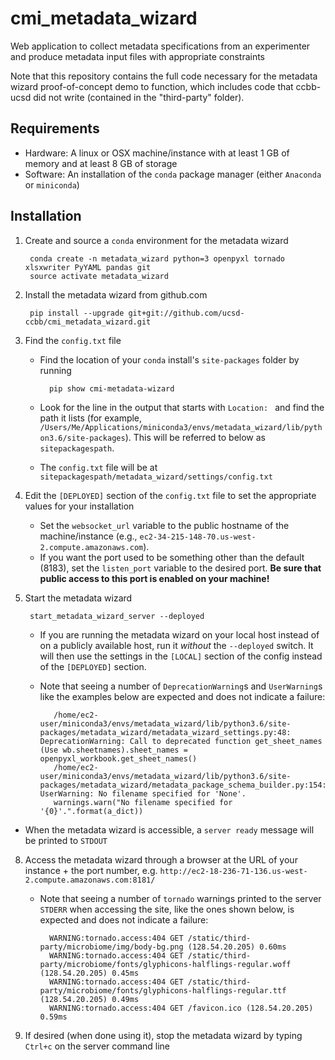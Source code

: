 # cmi_metadata_wizard
Web application to collect metadata specifications from an experimenter and produce metadata input files with appropriate constraints

Note that this repository contains the full code necessary for the metadata wizard proof-of-concept demo to function, which includes code that ccbb-ucsd did not write (contained in the "third-party" folder).

## Requirements

* Hardware: A linux or OSX machine/instance with at least 1 GB of memory and at least 8 GB of storage
* Software: An installation of the `conda` package manager (either `Anaconda` or `miniconda`)

## Installation

1. Create and source a `conda` environment for the metadata wizard

        conda create -n metadata_wizard python=3 openpyxl tornado xlsxwriter PyYAML pandas git
        source activate metadata_wizard
    
3. Install the metadata wizard from github.com

        pip install --upgrade git+git://github.com/ucsd-ccbb/cmi_metadata_wizard.git
    
4. Find the `config.txt` file 

    * Find the location of your `conda` install's `site-packages` folder by running
        
            pip show cmi-metadata-wizard
    
    * Look for the line in the output that starts with `Location: ` and find the path it lists (for example, `/Users/Me/Applications/miniconda3/envs/metadata_wizard/lib/python3.6/site-packages`).  This will be referred to below as `sitepackagespath`.
    * The `config.txt` file will be at `sitepackagespath/metadata_wizard/settings/config.txt`
    
6. Edit the `[DEPLOYED]` section of the `config.txt` file to set the appropriate values for your installation

    * Set the `websocket_url` variable to the public hostname of the machine/instance (e.g., `ec2-34-215-148-70.us-west-2.compute.amazonaws.com`).  
    * If you want the port used to be something other than the default (8183), set the `listen_port` variable to the desired port. **Be sure that public access to this port is enabled on your machine!**
    
7. Start the metadata wizard

        start_metadata_wizard_server --deployed
    
   * If you are running the metadata wizard on your local host instead of on a publicly available host, run it *without* the `--deployed` switch.  It will then use the settings in the `[LOCAL]` section of the config instead of the `[DEPLOYED]` section. 
   * Note that seeing a number of `DeprecationWarning`s and `UserWarning`s like the examples below are expected and does not indicate a failure:
   
            /home/ec2-user/miniconda3/envs/metadata_wizard/lib/python3.6/site-packages/metadata_wizard/metadata_wizard_settings.py:48: DeprecationWarning: Call to deprecated function get_sheet_names (Use wb.sheetnames).sheet_names = openpyxl_workbook.get_sheet_names()
            /home/ec2-user/miniconda3/envs/metadata_wizard/lib/python3.6/site-packages/metadata_wizard/metadata_package_schema_builder.py:154: UserWarning: No filename specified for 'None'.
            warnings.warn("No filename specified for '{0}'.".format(a_dict))
  
  * When the metadata wizard is accessible, a `server ready` message will be printed to `STDOUT`

8. Access the metadata wizard through a browser at the URL of your instance + the port number, e.g. `http://ec2-18-236-71-136.us-west-2.compute.amazonaws.com:8181/`
    
    * Note that seeing a number of `tornado` warnings printed to the server `STDERR` when accessing the site, like the ones shown below, is expected and does not indicate a failure:
    
            WARNING:tornado.access:404 GET /static/third-party/microbiome/img/body-bg.png (128.54.20.205) 0.60ms
            WARNING:tornado.access:404 GET /static/third-party/microbiome/fonts/glyphicons-halflings-regular.woff (128.54.20.205) 0.45ms
            WARNING:tornado.access:404 GET /static/third-party/microbiome/fonts/glyphicons-halflings-regular.ttf (128.54.20.205) 0.49ms
            WARNING:tornado.access:404 GET /favicon.ico (128.54.20.205) 0.59ms
            
9. If desired (when done using it), stop the metadata wizard by typing `Ctrl+c` on the server command line
    
